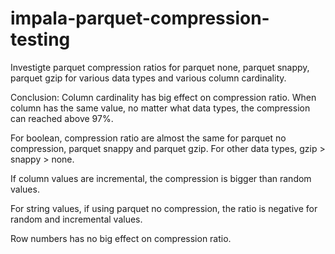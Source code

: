 # impala-parquet-compression-testing

Investigte parquet compression ratios for parquet none, parquet snappy, parquet gzip 
for various data types and various column cardinality.

Conclusion:
Column cardinality has big effect on compression ratio. When column has the same value, no matter what data types, the compression can reached above 97%.

For boolean, compression ratio are  almost  the same for parquet no compression, parquet snappy and parquet gzip.
For other data types, gzip > snappy > none.

If column values are incremental, the compression is bigger than random values.

For string values, if using parquet no compression, the ratio is negative for random and incremental values.

Row numbers has no big effect on compression ratio.

